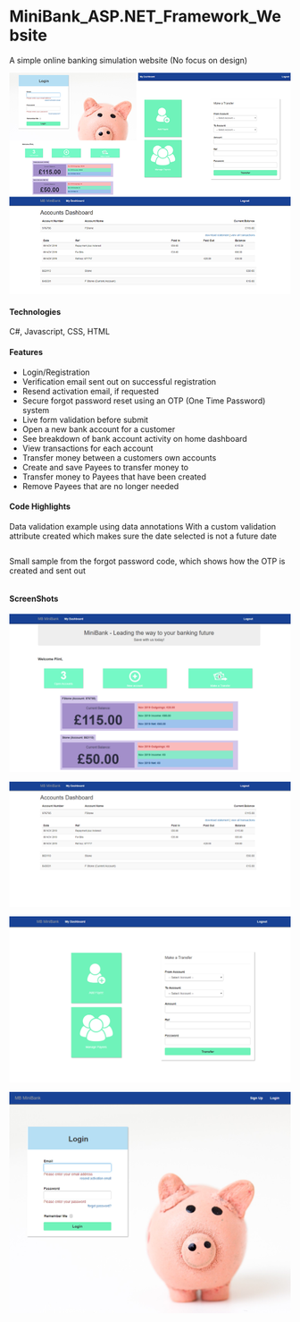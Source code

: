 # MiniBank_ASP.NET_Framework_Website
A simple online banking simulation website (No focus on design)


![alt text](https://raw.githubusercontent.com/aesmailsparta/MiniBank_ASP.NET_Framework_Website/master/Screenshots/MiniBankOverview.png "MiniBank Screenshots All")

#### Technologies
C#, Javascript, CSS, HTML

#### Features
* Login/Registration
* Verification email sent out on successful registration
* Resend activation email, if requested
* Secure forgot password reset using an OTP (One Time Password) system
* Live form validation before submit
* Open a new bank account for a customer
* See breakdown of bank account activity on home dashboard
* View transactions for each account
* Transfer money between a customers own accounts
* Create and save Payees to transfer money to
* Transfer money to Payees that have been created
* Remove Payees that are no longer needed


#### Code Highlights

Data validation example using data annotations
With a custom validation attribute created which makes sure the date selected is not a future date
```c#
```

Small sample from the forgot password code, which shows how the OTP is created and sent out
```c#
```


#### ScreenShots

![alt text](https://raw.githubusercontent.com/aesmailsparta/MiniBank_ASP.NET_Framework_Website/master/Screenshots/Dashboard_Overview.png "MiniBank Screenshot - Dashboard Overview")

![alt text](https://raw.githubusercontent.com/aesmailsparta/MiniBank_ASP.NET_Framework_Website/master/Screenshots/Accounts.png "MiniBank Screenshot - Accounts Dashboard")

![alt text](https://raw.githubusercontent.com/aesmailsparta/MiniBank_ASP.NET_Framework_Website/master/Screenshots/TransferMoney.png "MiniBank Screenshot - Money Transfer")

![alt text](https://raw.githubusercontent.com/aesmailsparta/MiniBank_ASP.NET_Framework_Website/master/Screenshots/Login(Validation).png "MiniBank Screenshot - Customer Login (With Validation)")
